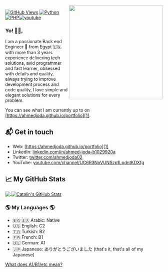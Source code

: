 <img width="300px" align="right" src="https://ahmedjoda.github.io/my-portfolio/static/media/profile.6778fced.webp"/>

[![GitHub Views](https://komarev.com/ghpvc/?username=ahmedjoda&color=FAC151)][1]
[![Python](https://img.shields.io/badge/Python-Devaloper-FAC151.svg?logo=Python&logoWidth=20)](https://github.com/ahmedjoda)
[![PHP](https://img.shields.io/badge/PHP-Devaloper-FAC151.svg?logo=php&logoWidth=20)](https://github.com/ahmedjoda)[![youtube](https://img.shields.io/badge/Fekret%20Code-Follow%20Us-FAC151.svg?logo=youtube&logoWidth=20)][4]

### Yo! 👋🏻,

I am a passionate Back end Engineer 🚀 from Egypt 🇪🇬. with more than 3 years experience delivering tech solutions, avid programmer and fast learner, obsessed with details and quality, always trying to improve development process and code quality, I love simple and elegant solutions for every problem.

You can see what I am currently up to on [https://ahmedjoda.github.io/portfolio][1].

## 📬 Get in touch

- Web: [https://ahmedjoda.github.io/portfolio][1]
- LinkedIn: [linkedin.com/in/ahmed-joda-b1029920a][2]
- Twitter: [twitter.com/ahmedjoda02][3]
- YouTube: [youtube.com/channel/UC6R3NoVUNSzp1LpdntKDXfg][4]

## &#x1f4c8; My GitHub Stats

<a href="https://github.com/ahmedjoda/ahmedjoda">
  <img align="center" src="https://github-readme-stats.vercel.app/api/top-langs/?username=ahmedjoda&hide=java,html&title_color=ffffff&text_color=c9cacc&icon_color=2bbc8a&bg_color=1d1f21" />
</a>

<a href="https://github.com/ahmedjoda/ahmedjoda">
  <img align="center" src="https://github-readme-stats.vercel.app/api?username=ahmedjoda&show_icons=true&line_height=27&count_private=true&title_color=ffffff&text_color=c9cacc&icon_color=2bbc8a&bg_color=1d1f21" alt="Catalin's GitHub Stats" />
</a>

### 🌎 My Languages 🌎

- 🇪🇬 🇸🇦 Arabic: Native
- 🇺🇸 English: C2
- 🇹🇷 Turkish: B2
- 🇫🇷 French: B1
- 🇩🇪 German: A1
- 🇯🇵 Japanese: ありがとうございました (that's it, that's all of my Japanese)

[What does A1/B1/etc mean?](http://blog.chatterbug.com/en/how-to-talk-about-language-learning/)

[1]: https://ahmedjoda.github.io/portfolio
[2]: https://www.linkedin.com/in/ahmed-joda-b1029920a
[3]: https://twitter.com/intent/follow?screen_name=ahmedjoda02
[4]: https://www.youtube.com/channel/UC6R3NoVUNSzp1LpdntKDXfg
